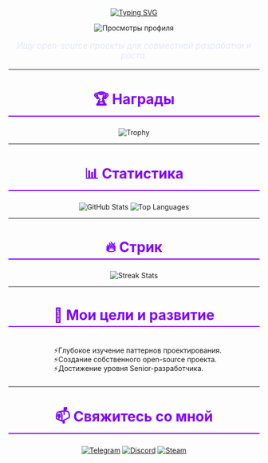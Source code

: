<div align="center">
<a href="https://git.io/typing-svg"><img src="https://readme-typing-svg.demolab.com?font=Fira+Code&pause=1000&center=true&vCenter=true&width=435&lines=%D0%9F%D1%80%D0%B8%D0%B2%D0%B5%D1%82!+%D0%AF+%D0%9C%D0%B0%D1%82%D0%B2%D0%B5%D0%B9" alt="Typing SVG" /></a>
</div>

<p align="center">
  <img src="https://komarev.com/ghpvc/?username=4erniy-losos&color=blueviolet" alt="Просмотры профиля" />
</p>

<div align="center">
  <p style="font-style: italic; font-size: 1.2em; color: #E6E6FA;">
    Ищу open-source проекты для совместной разработки и роста.
  </p>
</div>

---

<div align="center">
  <h2 style="font-size: 2em; color: #7F00FF; border-bottom: 2px solid #7F00FF; padding-bottom: 5px;">
    🏆 Награды
  </h2>
  <p>
    <img src="https://github-profile-trophy.vercel.app/?username=4erniy-losos&theme=dracula&row=1&column=7" alt="Trophy">
  </p>
</div>

---

<div align="center">
  <h2 style="font-size: 2em; color: #7F00FF; border-bottom: 2px solid #7F00FF; padding-bottom: 5px;">
    📊 Статистика
  </h2>
  <p>
    <img src="https://github-readme-stats.vercel.app/api?username=4erniy-losos&show_icons=true&theme=dracula&rank_icon=github" alt="GitHub Stats">
    <img src="https://github-readme-stats.vercel.app/api/top-langs/?username=4ERNIY-LOSOS&layout=compact&theme=dracula" alt="Top Languages"> 
  </p>
</div>

---

<div align="center">
  <h2 style="font-size: 2em; color: #7F00FF; border-bottom: 2px solid #7F00FF; padding-bottom: 5px;">
    🔥 Стрик
  </h2>
  <p>
    <img src="https://github-readme-streak-stats.herokuapp.com/?user=4erniy-losos&theme=dracula" alt="Streak Stats">
  </p>
</div>

---

<div align="center">
  <h2 style="font-size: 2em; color: #7F00FF; border-bottom: 2px solid #7F00FF; padding-bottom: 5px;">
    🌱 Мои цели и развитие
  </h2>
  <ul style="list-style-type: '⚡️'; text-align: left; display: inline-block;">
    <li>Глубокое изучение паттернов проектирования.</li>
    <li>Создание собственного open-source проекта.</li>
    <li>Достижение уровня Senior-разработчика.</li>
  </ul>
</div>

---

<div align="center">
  <h2 style="font-size: 2em; color: #7F00FF; border-bottom: 2px solid #7F00FF; padding-bottom: 5px;">
    📫 Свяжитесь со мной
  </h2>
  <p>
    <a href="https://t.me/SK_MY_dick_gde_svaga"><img src="https://img.shields.io/badge/-Telegram-0088CC?style=for-the-badge&logo=telegram&logoColor=white" alt="Telegram"></a>
    <a href="https://discord.com/users/907258727709683792"><img src="https://img.shields.io/badge/-Discord-5865F2?style=for-the-badge&logo=discord&logoColor=white" alt="Discord"></a>
    <a href="https://steamcommunity.com/id/hitler371/"><img src="https://img.shields.io/badge/-Steam-000000?style=for-the-badge&logo=steam&logoColor=white" alt="Steam"></a>
  </p>
</div>